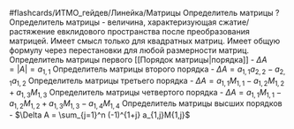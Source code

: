 #flashcards/ИТМО_гейдев/Линейка/Матрицы
Определитель матрицы
?
Определитель матрицы - величина, характеризующая сжатие/растяжение евклидового пространства после преобразования матрицей.
Имеет смысл только для квадратных матриц.
Имеет общую формулу через перестановки для любой размерности матриц.
Определитель матрицы первого [[Порядок матрицы|порядка]] - $\Delta A = |A| = a_{1,1}$
Определитель матрицы второго порядка - $\Delta A = a_{1,1} a_{2,2} - a_{2,1} a_{1,2}$
Определитель матрицы третьего порядка - $\Delta A = a_{1,1}M_{1,1} - a_{1,2}M_{1,2} + a_{1,3}M_{1,3}$
Определитель матрицы четвертого порядка - $\Delta A = a_{1,1}M_{1,1} - a_{1,2}M_{1,2} + a_{1,3}M_{1,3} - a_{1,4}M_{1,4}$
Определитель матрицы высших порядков - $\Delta A = \sum_{j=1}^n (-1)^{1+j} a_{1,j}M{1,j}$

